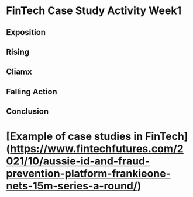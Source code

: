 # FinTech Case Study Activity Week1
## Exposition
## Rising 
## Cliamx
## Falling Action
## Conclusion
# [Example of case studies in FinTech] (https://www.fintechfutures.com/2021/10/aussie-id-and-fraud-prevention-platform-frankieone-nets-15m-series-a-round/)


